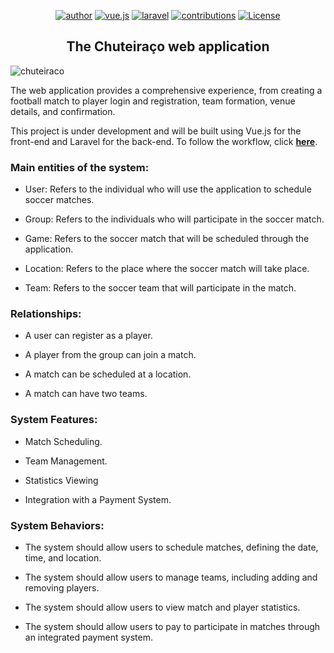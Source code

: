 <p align="center">
  <a href="https://www.linkedin.com/in/brunoopetri"><img src="https://img.shields.io/badge/authors-brunoopetri--marcust%C3%B9lio-red" alt="author"></a> 
  <a href="https://vuejs.org/"><img src="https://img.shields.io/badge/vue.js-3!-blue" alt="vue.js"></a>
  <a href="https://laravel.com/"><img src="https://img.shields.io/badge/laravel-10.X-blue" alt="laravel"></a>
  <a href="https://github.com/brunoopetri"><img src="https://img.shields.io/badge/contributions-welcome-brightgreen.svg?style=flat" alt="contributions"></a>
  <a href="https://opensource.org/license/mit/"><img src="https://img.shields.io/packagist/l/laravel/framework" alt="License"></a>
</p>


<h2 align="center">The Chuteiraço web application</h2>


 ![chuteiraco](https://github.com/brunoopetri/chuteiraco/assets/98756562/4eaa05f5-1efc-49c0-bee6-e6d57c9c4fec)


   The web application provides a comprehensive experience, from creating a football match to player login and registration, team formation, venue details, and confirmation.


   This project is under development and will be built using Vue.js for the front-end and Laravel for the back-end.
   To follow the workflow, click **[here](https://github.com/brunoopetri/chuteiraco/projects?query=is%3Aopen)**.


### Main entities of the system:

* User: Refers to the individual who will use the application to schedule soccer matches.

* Group: Refers to the individuals who will participate in the soccer match.

* Game: Refers to the soccer match that will be scheduled through the application.

* Location: Refers to the place where the soccer match will take place.

* Team: Refers to the soccer team that will participate in the match.

### Relationships:

* A user can register as a player.

* A player from the group can join a match.

* A match can be scheduled at a location.

* A match can have two teams.

### System Features:

* Match Scheduling.

* Team Management.

* Statistics Viewing

* Integration with a Payment System.

### System Behaviors:

* The system should allow users to schedule matches, defining the date, time, and location.
  
* The system should allow users to manage teams, including adding and removing players.
  
* The system should allow users to view match and player statistics.

* The system should allow users to pay to participate in matches through an integrated payment system.